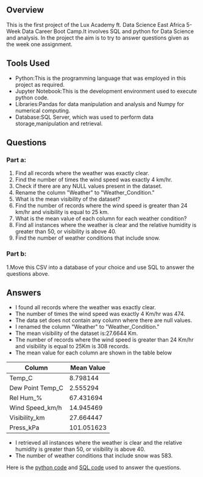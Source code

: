 ## Overview
This is the first project of the Lux Academy ft. Data Science East Africa 5-Week Data Career Boot Camp.It involves SQL and python for Data Science and analysis.
In the project the aim is to try to answer questions given as the week one assignment.
## Tools Used
* Python:This is the programming language that was employed in this project as required.
* Jupyter Notebook:This is the development environment used to execute python code.
* Libraries:Pandas for data manipulation and analysis and Numpy for numerical computing.
* Database:SQL Server, which was used to perform data storage,manipulation and retrieval.
## Questions
### Part a:
1. Find all records where the weather was exactly clear.</br>
2. Find the number of times the wind speed was exactly 4 km/hr.</br>
3. Check if there are any NULL values present in the dataset.</br>
4. Rename the column "Weather" to "Weather_Condition."</br>
5. What is the mean visibility of the dataset?</br>
6. Find the number of records where the wind speed is greater than 24 km/hr and visibility is equal to 25 km.</br>
7. What is the mean value of each column for each weather condition?</br>
8. Find all instances where the weather is clear and the relative humidity is greater than 50, or visibility is above 40.</br>
9. Find the number of weather conditions that include snow.</br>
### Part b: 
1.Move this CSV into a database of your choice and use SQL to answer the questions above.</br>
## Answers
* I found all records where the weather was exactly clear.</br>
* The number of times the wind speed was exactly 4 Km/hr was 474.</br>
* The data set does not contain any column where there are null values.</br>
* I renamed the column "Weather" to "Weather_Condition."</br>
* The mean visibility of the dataset is:27.6644 Km.</br>
* The number of records where the wind speed is greater than 24 Km/hr and visibility is equal to 25Km is 308 records.</br>
* The mean value for each column are shown in the table below

| Column | Mean Value |
| ------ | ---------- |
| Temp_C | 8.798144   |
| Dew Point Temp_C| 2.555294 |
| Rel Hum_% | 67.431694 |
| Wind Speed_km/h | 14.945469 |
| Visibility_km | 27.664447 |
| Press_kPa | 101.051623 |

* I retrieved all instances where the weather is clear and the relative humidity is greater than 50, or visibility is above 40.</br>
* The number of weather conditions that include snow was 583.</br>

Here is the [python code](https://github.com/MorganTheAnalyst/Lux-Academy-Week-1-Project-Python-Sql-for-Data-Science-and-Analysis/blob/master/Weather_Analysis.ipynb) and
  [SQL code](https://github.com/MorganTheAnalyst/Lux-Academy-Week-1-Project-Python-Sql-for-Data-Science-and-Analysis/blob/master/Weather_data_SQLQuery.sql) used to answer the questions.
